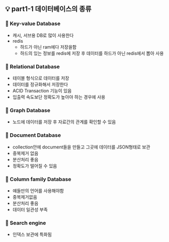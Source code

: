 ## 💡 part1-1 데이터베이스의 종류

### 🔹 Key-value Database

- 캐시, 서브용 DB로 많이 사용한다
- redis
  - 하드가 아닌 ram에다 저장을함
  - 하드의 있는 정보를 redis에 저장 후 데이터를 하드가 아닌 redis에서 뽑아 사용

### 🔹 Relational Database

- 테이블 형식으로 데이터를 저장
- 데이터를 정규화해서 저장한다
- ACID Transaction 기능이 있음
- 입출력 속도보단 정확도가 높아야 하는 경우에 사용

### 🔹 Graph Database

- 노드에 데이터를 저장 후 자료간의 관계를 확인할 수 있음

### 🔹 Document Database

- collection안에 document들을 만들고 그곳에 데이터를 JSON형태로 보관
- 중복제거 없음
- 분산처리 좋음
- 정확도가 떨어질 수 있음

### 🔹 Column family Database

- 얘들만의 언어를 사용해야함
- 중복제거없음
- 분산처리 좋음
- 데이터 일관성 부족

### 🔹 Search engine

- 인덱스 보관에 특화됨
